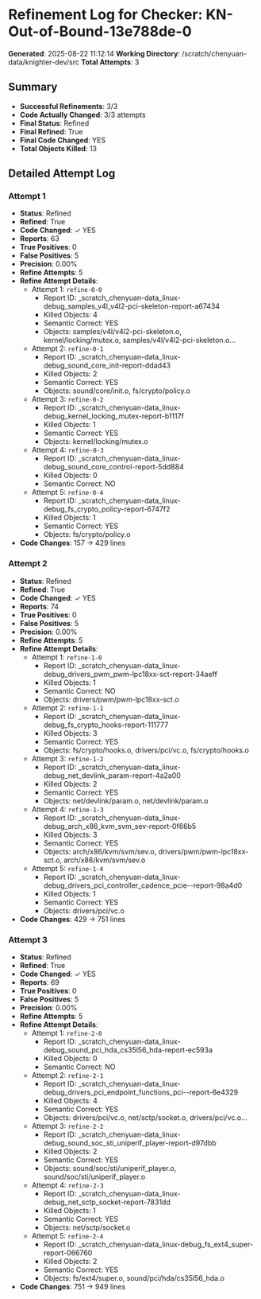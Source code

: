 # Refinement Log for Checker: KN-Out-of-Bound-13e788de-0

**Generated**: 2025-08-22 11:12:14
**Working Directory**: /scratch/chenyuan-data/knighter-dev/src
**Total Attempts**: 3

## Summary
- **Successful Refinements**: 3/3
- **Code Actually Changed**: 3/3 attempts
- **Final Status**: Refined
- **Final Refined**: True
- **Final Code Changed**: YES
- **Total Objects Killed**: 13

## Detailed Attempt Log

### Attempt 1
- **Status**: Refined
- **Refined**: True
- **Code Changed**: ✓ YES
- **Reports**: 63
- **True Positives**: 0
- **False Positives**: 5
- **Precision**: 0.00%
- **Refine Attempts**: 5
- **Refine Attempt Details**:
  - Attempt 1: `refine-0-0`
    - Report ID: _scratch_chenyuan-data_linux-debug_samples_v4l_v4l2-pci-skeleton-report-a67434
    - Killed Objects: 4
    - Semantic Correct: YES
    - Objects: samples/v4l/v4l2-pci-skeleton.o, kernel/locking/mutex.o, samples/v4l/v4l2-pci-skeleton.o...
  - Attempt 2: `refine-0-1`
    - Report ID: _scratch_chenyuan-data_linux-debug_sound_core_init-report-ddad43
    - Killed Objects: 2
    - Semantic Correct: YES
    - Objects: sound/core/init.o, fs/crypto/policy.o
  - Attempt 3: `refine-0-2`
    - Report ID: _scratch_chenyuan-data_linux-debug_kernel_locking_mutex-report-b1117f
    - Killed Objects: 1
    - Semantic Correct: YES
    - Objects: kernel/locking/mutex.o
  - Attempt 4: `refine-0-3`
    - Report ID: _scratch_chenyuan-data_linux-debug_sound_core_control-report-5dd884
    - Killed Objects: 0
    - Semantic Correct: NO
  - Attempt 5: `refine-0-4`
    - Report ID: _scratch_chenyuan-data_linux-debug_fs_crypto_policy-report-6747f2
    - Killed Objects: 1
    - Semantic Correct: YES
    - Objects: fs/crypto/policy.o
- **Code Changes**: 157 → 429 lines

### Attempt 2
- **Status**: Refined
- **Refined**: True
- **Code Changed**: ✓ YES
- **Reports**: 74
- **True Positives**: 0
- **False Positives**: 5
- **Precision**: 0.00%
- **Refine Attempts**: 5
- **Refine Attempt Details**:
  - Attempt 1: `refine-1-0`
    - Report ID: _scratch_chenyuan-data_linux-debug_drivers_pwm_pwm-lpc18xx-sct-report-34aeff
    - Killed Objects: 1
    - Semantic Correct: NO
    - Objects: drivers/pwm/pwm-lpc18xx-sct.o
  - Attempt 2: `refine-1-1`
    - Report ID: _scratch_chenyuan-data_linux-debug_fs_crypto_hooks-report-111777
    - Killed Objects: 3
    - Semantic Correct: YES
    - Objects: fs/crypto/hooks.o, drivers/pci/vc.o, fs/crypto/hooks.o
  - Attempt 3: `refine-1-2`
    - Report ID: _scratch_chenyuan-data_linux-debug_net_devlink_param-report-4a2a00
    - Killed Objects: 2
    - Semantic Correct: YES
    - Objects: net/devlink/param.o, net/devlink/param.o
  - Attempt 4: `refine-1-3`
    - Report ID: _scratch_chenyuan-data_linux-debug_arch_x86_kvm_svm_sev-report-0f66b5
    - Killed Objects: 3
    - Semantic Correct: YES
    - Objects: arch/x86/kvm/svm/sev.o, drivers/pwm/pwm-lpc18xx-sct.o, arch/x86/kvm/svm/sev.o
  - Attempt 5: `refine-1-4`
    - Report ID: _scratch_chenyuan-data_linux-debug_drivers_pci_controller_cadence_pcie--report-98a4d0
    - Killed Objects: 1
    - Semantic Correct: YES
    - Objects: drivers/pci/vc.o
- **Code Changes**: 429 → 751 lines

### Attempt 3
- **Status**: Refined
- **Refined**: True
- **Code Changed**: ✓ YES
- **Reports**: 69
- **True Positives**: 0
- **False Positives**: 5
- **Precision**: 0.00%
- **Refine Attempts**: 5
- **Refine Attempt Details**:
  - Attempt 1: `refine-2-0`
    - Report ID: _scratch_chenyuan-data_linux-debug_sound_pci_hda_cs35l56_hda-report-ec593a
    - Killed Objects: 0
    - Semantic Correct: NO
  - Attempt 2: `refine-2-1`
    - Report ID: _scratch_chenyuan-data_linux-debug_drivers_pci_endpoint_functions_pci--report-6e4329
    - Killed Objects: 4
    - Semantic Correct: YES
    - Objects: drivers/pci/vc.o, net/sctp/socket.o, drivers/pci/vc.o...
  - Attempt 3: `refine-2-2`
    - Report ID: _scratch_chenyuan-data_linux-debug_sound_soc_sti_uniperif_player-report-d97dbb
    - Killed Objects: 2
    - Semantic Correct: YES
    - Objects: sound/soc/sti/uniperif_player.o, sound/soc/sti/uniperif_player.o
  - Attempt 4: `refine-2-3`
    - Report ID: _scratch_chenyuan-data_linux-debug_net_sctp_socket-report-7831dd
    - Killed Objects: 1
    - Semantic Correct: YES
    - Objects: net/sctp/socket.o
  - Attempt 5: `refine-2-4`
    - Report ID: _scratch_chenyuan-data_linux-debug_fs_ext4_super-report-066760
    - Killed Objects: 2
    - Semantic Correct: YES
    - Objects: fs/ext4/super.o, sound/pci/hda/cs35l56_hda.o
- **Code Changes**: 751 → 949 lines
